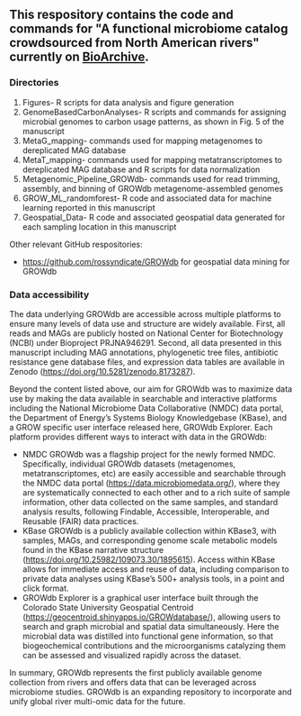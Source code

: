 ## This respository contains the code and commands for "A functional microbiome catalog crowdsourced from North American rivers" currently on [BioArchive](https://www.biorxiv.org/content/10.1101/2023.07.22.550117v1). 

### Directories
1. Figures- R scripts for data analysis and figure generation
2. GenomeBasedCarbonAnalyses- R scripts and commands for assigning microbial genomes to carbon usage patterns, as shown in Fig. 5 of the manuscript
3. MetaG_mapping- commands used for mapping metagenomes to dereplicated MAG database
4. MetaT_mapping- commands used for mapping metatranscriptomes to dereplicated MAG database and R scripts for data normalization
5. Metagenomic_Pipeline_GROWdb- commands used for read trimming, assembly, and binning of GROWdb metagenome-assembled genomes
6. GROW_ML_randomforest- R code and associated data for machine learning reported in this manuscript
7. Geospatial_Data- R code and associated geospatial data generated for each sampling location in this manuscript

Other relevant GitHub respositories: 
- https://github.com/rossyndicate/GROWdb for geospatial data mining for GROWdb

### Data accessibility 
The data underlying GROWdb are accessible across multiple platforms to ensure many levels of data use and structure are widely available. First, all reads and MAGs are publicly hosted on National Center for Biotechnology (NCBI) under Bioproject PRJNA946291. Second, all data presented in this manuscript including MAG annotations, phylogenetic tree files, antibiotic resistance gene database files, and expression data tables are available in Zenodo (https://doi.org/10.5281/zenodo.8173287). 

Beyond the content listed above, our aim for GROWdb was to maximize data use by making the data available in searchable and interactive platforms including the National Microbiome Data Collaborative (NMDC) data portal, the Department of Energy’s Systems Biology Knowledgebase (KBase), and a GROW specific user interface released here, GROWdb Explorer. Each platform provides different ways to interact with data in the GROWdb: 
- NMDC GROWdb was a flagship project for the newly formed NMDC. Specifically, individual GROWdb datasets (metagenomes, metatranscriptomes, etc) are easily accessible and searchable through the NMDC data portal (https://data.microbiomedata.org/), where they are systematically connected to each other and to a rich suite of sample information, other data collected on the same samples, and standard analysis results, following Findable, Accessible, Interoperable, and Reusable (FAIR) data practices.
- KBase GROWdb is a publicly available collection within KBase3, with samples, MAGs, and corresponding genome scale metabolic models found in the KBase narrative structure (https://doi.org/10.25982/109073.30/1895615). Access within KBase allows for immediate access and reuse of data, including comparison to private data analyses using KBase’s 500+ analysis tools, in a point and click format.
- GROWdb Explorer is a graphical user interface built through the Colorado State University Geospatial Centroid (https://geocentroid.shinyapps.io/GROWdatabase/), allowing users to search and graph microbial and spatial data simultaneously. Here the microbial data was distilled into functional gene information, so that biogeochemical contributions and the microorganisms catalyzing them can be assessed and visualized rapidly across the dataset. 

In summary, GROWdb represents the first publicly available genome collection from rivers and offers data that can be leveraged across microbiome studies. GROWdb is an expanding repository to incorporate and unify global river multi-omic data for the future.


